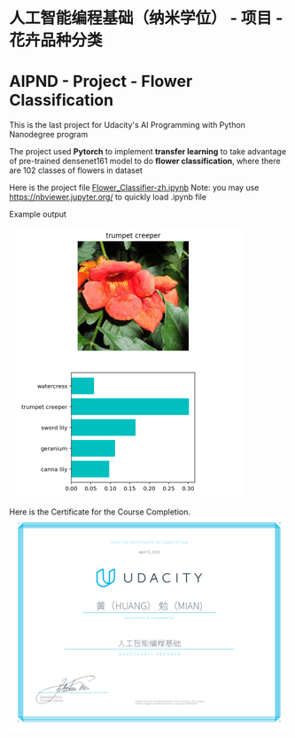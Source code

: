 # 人工智能编程基础（纳米学位） - 项目 - 花卉品种分类 
# AIPND - Project - Flower Classification

[//]: # (Image References)
[image1]: ./example.png
[image2]: ./20190415-Certificate.png

This is the last project for Udacity's AI Programming with Python Nanodegree program

The project used **Pytorch** to implement **transfer learning** to take advantage of pre-trained densenet161 model to do **flower classification**, where there are 102 classes of flowers in dataset

Here is the project file [Flower_Classifier-zh.ipynb](Flower_Classifier-zh.ipynb) 
Note:  you may use https://nbviewer.jupyter.org/ to quickly load .ipynb file

Example output 

![alt text][image1]

Here is the Certificate for the Course Completion.
![alt text][image2]
